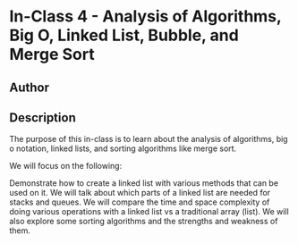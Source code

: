 # In-Class 4 - Analysis of Algorithms, Big O, Linked List, Bubble, and Merge Sort

## Author



## Description

The purpose of this in-class is to learn about the analysis of algorithms,
big o notation, linked lists, and sorting algorithms like merge sort.

We will focus on the following:

Demonstrate how to create a linked list with various methods that can be used
on it. We will talk about which parts of a linked list are needed for stacks
and queues. We will compare the time and space complexity of doing various
operations with a linked list vs a traditional array (list). We will also
explore some sorting algorithms and the strengths and weakness of them.
